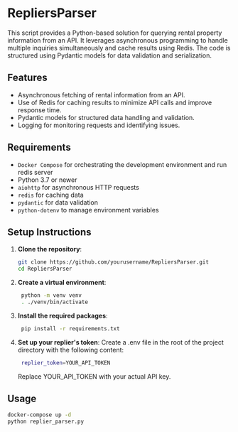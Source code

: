 # RepliersParser

This script provides a Python-based solution for querying rental property information from an API. It leverages asynchronous programming to handle multiple inquiries simultaneously and cache results using Redis. The code is structured using Pydantic models for data validation and serialization.

## Features

- Asynchronous fetching of rental information from an API.
- Use of Redis for caching results to minimize API calls and improve response time.
- Pydantic models for structured data handling and validation.
- Logging for monitoring requests and identifying issues.

## Requirements

- `Docker Compose` for orchestrating the development environment and run redis server
- Python 3.7 or newer
- `aiohttp` for asynchronous HTTP requests
- `redis` for caching data
- `pydantic` for data validation
- `python-dotenv` to manage environment variables

## Setup Instructions

1. **Clone the repository**:

   ```bash
   git clone https://github.com/yourusername/RepliersParser.git
   cd RepliersParser
   ```

2. **Create a virtual environment**:
   ```bash
    python -m venv venv
    . ./venv/bin/activate 
   ```

3. **Install the required packages**:
   ```bash
    pip install -r requirements.txt
   ```

4. **Set up your replier's token**:
    Create a .env file in the root of the project directory with the following content:
   ```bash
    replier_token=YOUR_API_TOKEN
   ```
   Replace YOUR_API_TOKEN with your actual API key.

## Usage
   ```bash
   docker-compose up -d
   python replier_parser.py
   ```
